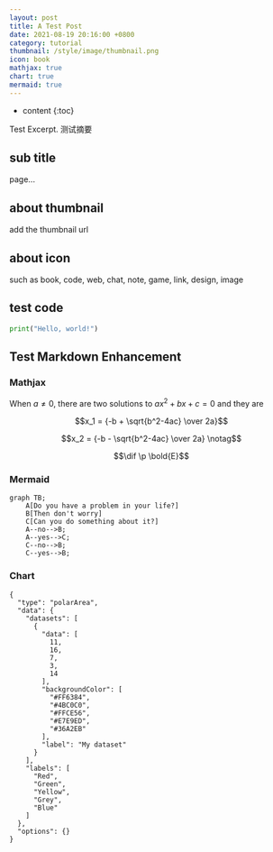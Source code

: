```yaml
---
layout: post
title: A Test Post
date: 2021-08-19 20:16:00 +0800
category: tutorial
thumbnail: /style/image/thumbnail.png
icon: book
mathjax: true
chart: true
mermaid: true
---
```



* content
{:toc}

Test Excerpt. 测试摘要
<!--more-->

## sub title

page...

## about thumbnail

add the thumbnail url

## about icon

such as book, code, web, chat, note, game, link, design, image

## test code

```python
print("Hello, world!")
```

## Test Markdown Enhancement

### Mathjax

When $a \ne 0$, there are two solutions to $ax^2 + bx + c = 0$ and they are

$$x_1 = {-b + \sqrt{b^2-4ac} \over 2a}$$

$$x_2 = {-b - \sqrt{b^2-4ac} \over 2a} \notag$$

$$\dif \p \bold{E}$$

### Mermaid

```mermaid
graph TB;
    A[Do you have a problem in your life?]
    B[Then don't worry]
    C[Can you do something about it?]
    A--no-->B;
    A--yes-->C;
    C--no-->B;
    C--yes-->B;
```

### Chart

```chart
{
  "type": "polarArea",
  "data": {
    "datasets": [
      {
        "data": [
          11,
          16,
          7,
          3,
          14
        ],
        "backgroundColor": [
          "#FF6384",
          "#4BC0C0",
          "#FFCE56",
          "#E7E9ED",
          "#36A2EB"
        ],
        "label": "My dataset"
      }
    ],
    "labels": [
      "Red",
      "Green",
      "Yellow",
      "Grey",
      "Blue"
    ]
  },
  "options": {}
}
```